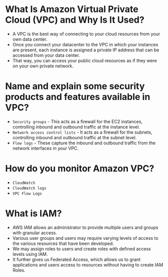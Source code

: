 
# What Is Amazon Virtual Private Cloud (VPC) and Why Is It Used?
- A VPC is the best way of connecting to your cloud resources from your own data center. 
- Once you connect your datacenter to the VPC in which your instances are present, each instance is assigned a private IP address that can be accessed from your data center. 
- That way, you can access your public cloud resources as if they were on your own private network.

# Name and explain some security products and features available in VPC?
- `Security groups` - This acts as a firewall for the EC2 instances, controlling inbound and outbound traffic at the instance level.
- `Network access control lists` - It acts as a firewall for the subnets, controlling inbound and outbound traffic at the subnet level.
- `Flow logs` - These capture the inbound and outbound traffic from the network interfaces in your VPC.

# How do you monitor Amazon VPC?
- `CloudWatch`
- `CloudWatch logs`
- `VPC Flow Logs`

# What is IAM?
- AWS IAM allows an administrator to provide multiple users and groups with granular access. 
- Various user groups and users may require varying levels of access to the various resources that have been developed. 
- We may assign roles to users and create roles with defined access levels using IAM. 
- It further gives us Federated Access, which allows us to grant applications and users access to resources without having to create IAM Roles. 
